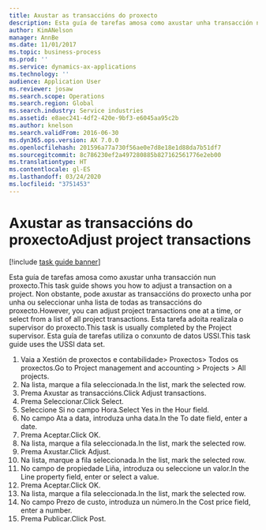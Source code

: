 ```yaml
---
title: Axustar as transaccións do proxecto
description: Esta guía de tarefas amosa como axustar unha transacción nun proxecto.
author: KimANelson
manager: AnnBe
ms.date: 11/01/2017
ms.topic: business-process
ms.prod: ''
ms.service: dynamics-ax-applications
ms.technology: ''
audience: Application User
ms.reviewer: josaw
ms.search.scope: Operations
ms.search.region: Global
ms.search.industry: Service industries
ms.assetid: e8aec241-4df2-420e-9bf3-e6045aa95c2b
ms.author: knelson
ms.search.validFrom: 2016-06-30
ms.dyn365.ops.version: AX 7.0.0
ms.openlocfilehash: 201596a77a730f56ae0e7d8e18e1d88da7b51df7
ms.sourcegitcommit: 8c786230ef2a497280885b827162561776e2eb00
ms.translationtype: HT
ms.contentlocale: gl-ES
ms.lasthandoff: 03/24/2020
ms.locfileid: "3751453"
---
```

# <a name="adjust-project-transactions"></a><span data-ttu-id="afbcf-103">Axustar as transaccións do proxecto</span><span class="sxs-lookup"><span data-stu-id="afbcf-103">Adjust project transactions</span></span>

[!include [task guide banner](../../includes/task-guide-banner.md)]

<span data-ttu-id="afbcf-104">Esta guía de tarefas amosa como axustar unha transacción nun proxecto.</span><span class="sxs-lookup"><span data-stu-id="afbcf-104">This task guide shows you how to adjust a transaction on a project.</span></span> <span data-ttu-id="afbcf-105">Non obstante, pode axustar as transaccións do proxecto unha por unha ou seleccionar unha lista de todas as transaccións do proxecto.</span><span class="sxs-lookup"><span data-stu-id="afbcf-105">However, you can adjust project transactions one at a time, or select from a list of all project transactions.</span></span> <span data-ttu-id="afbcf-106">Esta tarefa adoita realizala o supervisor do proxecto.</span><span class="sxs-lookup"><span data-stu-id="afbcf-106">This task is usually completed by the Project supervisor.</span></span> <span data-ttu-id="afbcf-107">Esta guía de tarefas utiliza o conxunto de datos USSI.</span><span class="sxs-lookup"><span data-stu-id="afbcf-107">This task guide uses the USSI data set.</span></span>

1. <span data-ttu-id="afbcf-108">Vaia a Xestión de proxectos e contabilidade> Proxectos> Todos os proxectos.</span><span class="sxs-lookup"><span data-stu-id="afbcf-108">Go to Project management and accounting > Projects > All projects.</span></span> 
2. <span data-ttu-id="afbcf-109">Na lista, marque a fila seleccionada.</span><span class="sxs-lookup"><span data-stu-id="afbcf-109">In the list, mark the selected row.</span></span> 
3. <span data-ttu-id="afbcf-110">Prema Axustar as transaccións.</span><span class="sxs-lookup"><span data-stu-id="afbcf-110">Click Adjust transactions.</span></span> 
4. <span data-ttu-id="afbcf-111">Prema Seleccionar.</span><span class="sxs-lookup"><span data-stu-id="afbcf-111">Click Select.</span></span> 
5. <span data-ttu-id="afbcf-112">Seleccione Si no campo Hora.</span><span class="sxs-lookup"><span data-stu-id="afbcf-112">Select Yes in the Hour field.</span></span> 
6. <span data-ttu-id="afbcf-113">No campo Ata a data, introduza unha data.</span><span class="sxs-lookup"><span data-stu-id="afbcf-113">In the To date field, enter a date.</span></span> 
7. <span data-ttu-id="afbcf-114">Prema Aceptar.</span><span class="sxs-lookup"><span data-stu-id="afbcf-114">Click OK.</span></span> 
8. <span data-ttu-id="afbcf-115">Na lista, marque a fila seleccionada.</span><span class="sxs-lookup"><span data-stu-id="afbcf-115">In the list, mark the selected row.</span></span> 
9. <span data-ttu-id="afbcf-116">Prema Axustar.</span><span class="sxs-lookup"><span data-stu-id="afbcf-116">Click Adjust.</span></span> 
10. <span data-ttu-id="afbcf-117">Na lista, marque a fila seleccionada.</span><span class="sxs-lookup"><span data-stu-id="afbcf-117">In the list, mark the selected row.</span></span> 
11. <span data-ttu-id="afbcf-118">No campo de propiedade Liña, introduza ou seleccione un valor.</span><span class="sxs-lookup"><span data-stu-id="afbcf-118">In the Line property field, enter or select a value.</span></span> 
12. <span data-ttu-id="afbcf-119">Prema Aceptar.</span><span class="sxs-lookup"><span data-stu-id="afbcf-119">Click OK.</span></span> 
13. <span data-ttu-id="afbcf-120">Na lista, marque a fila seleccionada.</span><span class="sxs-lookup"><span data-stu-id="afbcf-120">In the list, mark the selected row.</span></span> 
14. <span data-ttu-id="afbcf-121">No campo Prezo de custo, introduza un número.</span><span class="sxs-lookup"><span data-stu-id="afbcf-121">In the Cost price field, enter a number.</span></span> 
15. <span data-ttu-id="afbcf-122">Prema Publicar.</span><span class="sxs-lookup"><span data-stu-id="afbcf-122">Click Post.</span></span> 
